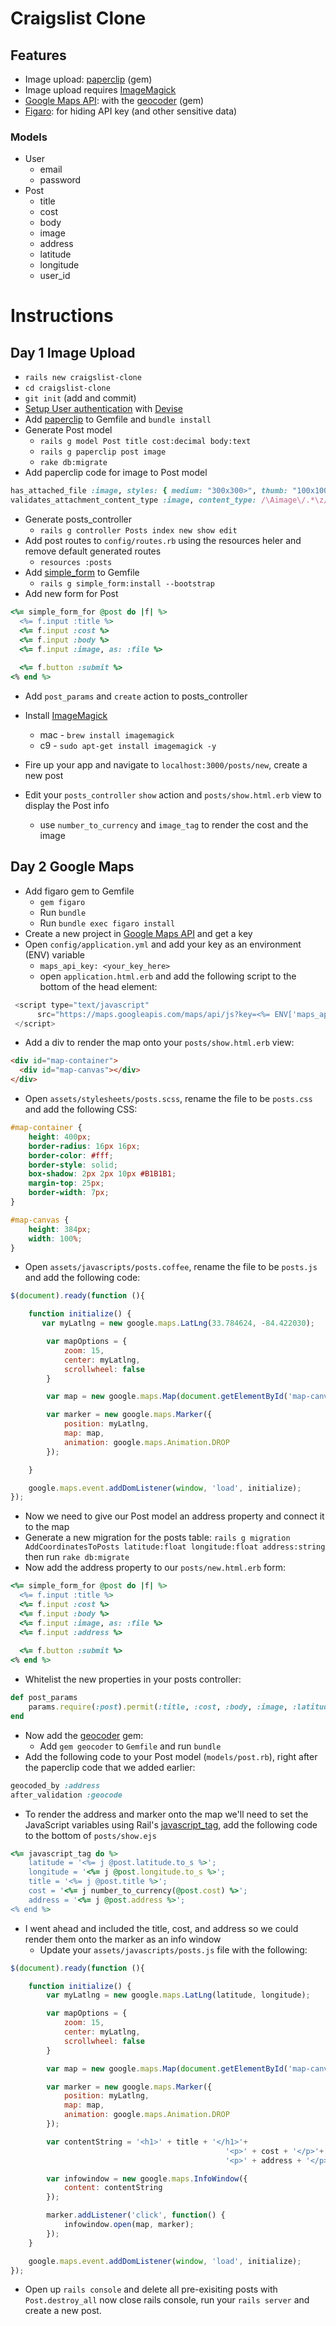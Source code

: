 # Craigslist Clone

## Features
- Image upload: [paperclip](https://github.com/thoughtbot/paperclip) (gem)
- Image upload requires [ImageMagick](https://github.com/thoughtbot/paperclip#image-processor)
- [Google Maps API](https://developers.google.com/maps/web/): with the [geocoder](https://github.com/alexreisner/geocoder) (gem)
- [Figaro](https://github.com/laserlemon/figaro): for hiding API key (and other sensitive data)

### Models
- User
	- email
	- password 
- Post
	- title
	- cost
	- body
	- image
	- address
	- latitude
	- longitude
	- user_id
	
# Instructions
## Day 1 Image Upload
- `rails new craigslist-clone`
- `cd craigslist-clone`
- `git init` (add and commit)
- [Setup User authentication](http://guides.railsgirls.com/devise) with [Devise](https://github.com/plataformatec/devise)
- Add [paperclip](https://github.com/thoughtbot/paperclip#installation) to Gemfile and `bundle install`
- Generate Post model
	- `rails g model Post title cost:decimal body:text`
	- `rails g paperclip post image`
	- `rake db:migrate`
- Add paperclip code for image to Post model

```ruby
has_attached_file :image, styles: { medium: "300x300>", thumb: "100x100>" }, default_url: "/images/:style/missing.png"
validates_attachment_content_type :image, content_type: /\Aimage\/.*\z/
``` 
- Generate posts_controller
	- `rails g controller Posts index new show edit`
- Add post routes to `config/routes.rb` using the resources heler and remove default generated routes
	- `resources :posts`
- Add [simple_form](https://github.com/plataformatec/simple_form) to Gemfile
	- `rails g simple_form:install --bootstrap`
- Add new form for Post

```ruby
<%= simple_form_for @post do |f| %>
  <%= f.input :title %>
  <%= f.input :cost %>
  <%= f.input :body %>
  <%= f.input :image, as: :file %>
  
  <%= f.button :submit %>
<% end %>
``` 

- Add `post_params` and `create` action to posts_controller

- Install [ImageMagick](https://github.com/thoughtbot/paperclip#image-processor)
	- mac - `brew install imagemagick`
	- c9 - `sudo apt-get install imagemagick -y`
- Fire up your app and navigate to `localhost:3000/posts/new`, create a new post
- Edit your `posts_controller` `show` action and `posts/show.html.erb` view to display the Post info
	- use `number_to_currency` and `image_tag` to render the cost and the image
	
## Day 2 Google Maps
- Add figaro gem to Gemfile
	- `gem figaro`
	- Run `bundle`
	- Run `bundle exec figaro install`
- Create a new project in [Google Maps API](https://developers.google.com/maps/web/) and get a key
- Open `config/application.yml` and add your key as an environment (ENV) variable
	- `maps_api_key: <your_key_here>`
	- open `application.html.erb` and add the following script to the bottom of the head element:
	
```js
 <script type="text/javascript"
      src="https://maps.googleapis.com/maps/api/js?key=<%= ENV['maps_api_key'] %>">
 </script>
```

- Add a div to render the map onto your `posts/show.html.erb` view:

```html
<div id="map-container">
  <div id="map-canvas"></div>
</div>
```

- Open `assets/stylesheets/posts.scss`, rename the file to be `posts.css` and add the following CSS:
```css
#map-container {
	height: 400px;
	border-radius: 16px 16px;
	border-color: #fff;
	border-style: solid;
	box-shadow: 2px 2px 10px #B1B1B1;
	margin-top: 25px;
	border-width: 7px;
}

#map-canvas {
	height: 384px;
	width: 100%;
}
```
- Open `assets/javascripts/posts.coffee`, rename the file to be `posts.js` and add the following code:
```js
$(document).ready(function (){

	function initialize() {
	   var myLatlng = new google.maps.LatLng(33.784624, -84.422030);

		var mapOptions = {
			zoom: 15,
			center: myLatlng,
			scrollwheel: false    
		}

		var map = new google.maps.Map(document.getElementById('map-canvas'), mapOptions);

		var marker = new google.maps.Marker({
			position: myLatlng,
			map: map,
			animation: google.maps.Animation.DROP
		});

	}

	google.maps.event.addDomListener(window, 'load', initialize);
});
```
- Now we need to give our Post model an address property and connect it to the map
- Generate a new migration for the posts table: `rails g migration AddCoordinatesToPosts latitude:float longitude:float address:string` then run `rake db:migrate`
- Now add the address property to our `posts/new.html.erb` form:
```ruby
<%= simple_form_for @post do |f| %>
  <%= f.input :title %>
  <%= f.input :cost %>
  <%= f.input :body %>
  <%= f.input :image, as: :file %>
  <%= f.input :address %>  
  
  <%= f.button :submit %>
<% end %>
```
- Whitelist the new properties in your posts controller:
```ruby
def post_params
	params.require(:post).permit(:title, :cost, :body, :image, :latitude, :longitude, :address)
end
```
- Now add the [geocoder](https://github.com/alexreisner/geocoder) gem:
    - Add `gem geocoder` to `Gemfile` and run `bundle`
- Add the following code to your Post model (`models/post.rb`), right after the paperclip code that we added earlier:
```ruby
geocoded_by :address
after_validation :geocode
```
- To render the address and marker onto the map we'll need to set the JavaScript variables using Rail's [javascript_tag](http://api.rubyonrails.org/classes/ActionView/Helpers/JavaScriptHelper.html#method-i-javascript_tag), add the following code to the bottom of `posts/show.ejs`
```ruby
<%= javascript_tag do %>
	latitude = '<%= j @post.latitude.to_s %>';
	longitude = '<%= j @post.longitude.to_s %>';
	title = '<%= j @post.title %>';
	cost = '<%= j number_to_currency(@post.cost) %>';
	address = '<%= j @post.address %>';
<% end %>
```
- I went ahead and included the title, cost, and address so we could render them onto the marker as an info window
    - Update your `assets/javascripts/posts.js` file with the following:
```js
$(document).ready(function (){

	function initialize() {
		var myLatlng = new google.maps.LatLng(latitude, longitude);

		var mapOptions = {
			zoom: 15,
			center: myLatlng,
			scrollwheel: false    
		}

		var map = new google.maps.Map(document.getElementById('map-canvas'), mapOptions);

		var marker = new google.maps.Marker({
			position: myLatlng,
			map: map,
			animation: google.maps.Animation.DROP
		});

		var contentString = '<h1>' + title + '</h1>'+
												'<p>' + cost + '</p>'+
												'<p>' + address + '</p>';

		var infowindow = new google.maps.InfoWindow({
			content: contentString
		});

		marker.addListener('click', function() {
			infowindow.open(map, marker);
		});
	}

	google.maps.event.addDomListener(window, 'load', initialize);
});
```
- Open up `rails console` and delete all pre-exisiting posts with `Post.destroy_all` now close rails console, run your `rails server` and create a new post.
